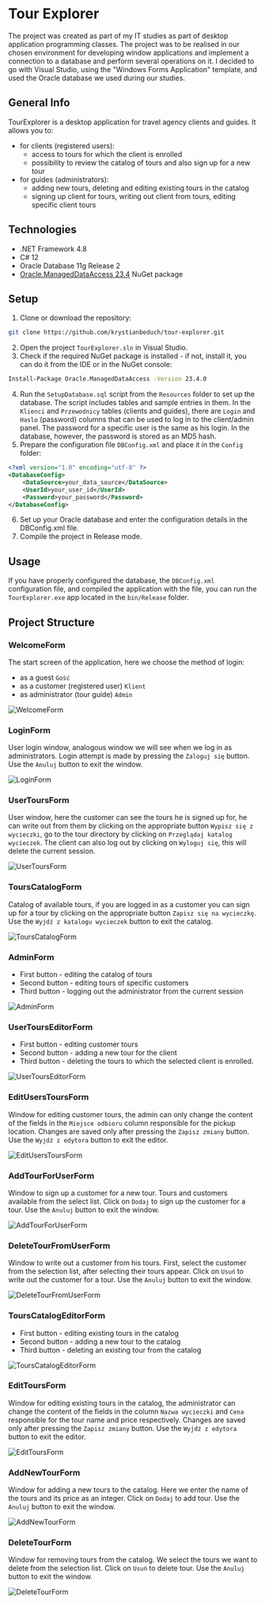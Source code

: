 # Tour Explorer
The project was created as part of my IT studies as part of desktop application programming classes. 
The project was to be realised in our chosen environment for developing window applications and implement a connection to a database and perform several operations on it.
I decided to go with Visual Studio, using the "Windows Forms Application" template, and used the Oracle database we used during our studies.

## General Info
TourExplorer is a desktop application for travel agency clients and guides. It allows you to:
- for clients (registered users):
    - access to tours for which the client is enrolled
    - possibility to review the catalog of tours and also sign up for a new tour
- for guides (administrators):
    - adding new tours, deleting and editing existing tours in the catalog
    - signing up client for tours, writing out client from tours, editing specific client tours

## Technologies
- .NET Framework 4.8
- C# 12
- Oracle Database 11g Release 2
- [Oracle.ManagedDataAccess 23.4](https://www.nuget.org/packages/Oracle.ManagedDataAccess/23.4.0) NuGet package

## Setup  
1. Clone or download the repository:
```sh
git clone https://github.com/krystianbeduch/tour-explorer.git
```
2. Open the project `TourExplorer.sln` in Visual Studio.
3. Check if the required NuGet package is installed - if not, install it, you can do it from the IDE or in the NuGet console:
```sh
Install-Package Oracle.ManagedDataAccess -Version 23.4.0
```
4. Run the `SetupDatabase.sql` script from the `Resources` folder to set up the database. The script includes tables and sample entries in them. 
In the `Klienci` and `Przewodnicy` tables (clients and guides), there are `Login` and `Haslo` (password) columns that can be used to log in to the client/admin panel. 
The password for a specific user is the same as his login. In the database, however, the password is stored as an MD5 hash.
5. Prepare the configuration file `DBConfig.xml` and place it in the `Config` folder:
```xml
<?xml version="1.0" encoding="utf-8" ?>
<DatabaseConfig>
    <DataSource>your_data_source</DataSource>
    <UserId>your_user_id</UserId>
    <Password>your_password</Password>
</DatabaseConfig>
```
6. Set up your Oracle database and enter the configuration details in the DBConfig.xml file.
7. Compile the project in Release mode.
<!--
```sh
dotnet publish -c Release -r win-x64 --self-contained
```
-->

## Usage
If you have properly configured the database, the `DBConfig.xml` configuration file, and compiled the application with the file, you can run the `TourExplorer.exe` app located in the `bin/Release` folder.

## Project Structure
### WelcomeForm
The start screen of the application, here we choose the method of login:
- as a guest `Gość`
- as a customer (registered user) `Klient`
- as administrator (tour guide) `Admin`
  
![WelcomeForm](https://github.com/krystianbeduch/tour-explorer/blob/main/TourExplorer/Resources/FormsScreenShots/WelcomeForm.png)

### LoginForm
User login window, analogous window we will see when we log in as administrators. Login attempt is made by pressing the `Zaloguj się` button. Use the `Anuluj` button to exit the window.

![LoginForm](https://github.com/krystianbeduch/tour-explorer/blob/main/TourExplorer/Resources/FormsScreenShots/LoginForm.png)

### UserToursForm
User window, here the customer can see the tours he is signed up for, he can write out from them by clicking on the appropriate button `Wypisz się z wycieczki`, go to the tour directory by clicking on `Przeglądaj katalog wycieczek`. 
The client can also log out by clicking on `Wyloguj się`, this will delete the current session.

![UserToursForm](https://github.com/krystianbeduch/tour-explorer/blob/main/TourExplorer/Resources/FormsScreenShots/UserToursForm.png)

### ToursCatalogForm
Catalog of available tours, if you are logged in as a customer you can sign up for a tour by clicking on the appropriate button `Zapisz się na wycieczkę`. Use the `Wyjdź z katalogu wycieczek` button to exit the catalog.

![ToursCatalogForm](https://github.com/krystianbeduch/tour-explorer/blob/main/TourExplorer/Resources/FormsScreenShots/ToursCatalogForm.png)

### AdminForm
- First button - editing the catalog of tours
- Second button - editing tours of specific customers
- Third button - logging out the administrator from the current session

![AdminForm](https://github.com/krystianbeduch/tour-explorer/blob/main/TourExplorer/Resources/FormsScreenShots/AdminForm.png)

### UserToursEditorForm
- First button - editing customer tours
- Second button - adding a new tour for the client 
- Third button - deleting the tours to which the selected client is enrolled.

![UserToursEditorForm](https://github.com/krystianbeduch/tour-explorer/blob/main/TourExplorer/Resources/FormsScreenShots/UserToursEditorForm.png)

### EditUsersToursForm
Window for editing customer tours, the admin can only change the content of the fields in the `Miejsce odbioru` column responsible for the pickup location.
Changes are saved only after pressing the `Zapisz zmiany` button. Use the `Wyjdź z edytora` button to exit the editor.

![EditUsersToursForm](https://github.com/krystianbeduch/tour-explorer/blob/main/TourExplorer/Resources/FormsScreenShots/EditUsersToursForm.png)

### AddTourForUserForm
Window to sign up a customer for a new tour. Tours and customers available from the select list. Click on `Dodaj` to sign up the customer for a tour. Use the `Anuluj` button to exit the window.

![AddTourForUserForm](https://github.com/krystianbeduch/tour-explorer/blob/main/TourExplorer/Resources/FormsScreenShots/AddTourForUserForm.png)

### DeleteTourFromUserForm
Window to write out a customer from his tours. First, select the customer from the selection list, after selecting their tours appear. Click on `Usuń` to write out the customer for a tour. Use the `Anuluj` button to exit the window.

![DeleteTourFromUserForm](https://github.com/krystianbeduch/tour-explorer/blob/main/TourExplorer/Resources/FormsScreenShots/DeleteTourFromUserForm.png)

### ToursCatalogEditorForm
- First button - editing existing tours in the catalog
- Second button - adding a new tour to the catalog
- Third button - deleting an existing tour from the catalog

![ToursCatalogEditorForm](https://github.com/krystianbeduch/tour-explorer/blob/main/TourExplorer/Resources/FormsScreenShots/ToursCatalogEditorForm.png)

### EditToursForm
Window for editing existing tours in the catalog, the administrator can change the content of the fields in the column `Nazwa wycieczki` and `Cena` responsible for the tour name and price respectively.
Changes are saved only after pressing the `Zapisz zmiany` button. Use the `Wyjdź z edytora` button to exit the editor.

![EditToursForm](https://github.com/krystianbeduch/tour-explorer/blob/main/TourExplorer/Resources/FormsScreenShots/EditToursForm.png)

### AddNewTourForm
Window for adding a new tours to the catalog. Here we enter the name of the tours and its price as an integer. Click on `Dodaj` to add tour. Use the `Anuluj` button to exit the window.

![AddNewTourForm](https://github.com/krystianbeduch/tour-explorer/blob/main/TourExplorer/Resources/FormsScreenShots/AddNewTourForm.png)

### DeleteTourForm
Window for removing tours from the catalog. We select the tours we want to delete from the selection list. Click on `Usuń` to delete tour. Use the `Anuluj` button to exit the window.

![DeleteTourForm](https://github.com/krystianbeduch/tour-explorer/blob/main/TourExplorer/Resources/FormsScreenShots/DeleteTourForm.png)
